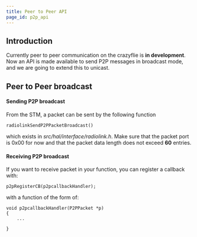 ```yaml
---
title: Peer to Peer API
page_id: p2p_api
---
```


## Introduction
Currently peer to peer communication on the crazyflie is **in development**. Now an API is made available to send P2P 
messages in broadcast mode, and we are going to extend this to unicast. 

## Peer to Peer broadcast
#### Sending P2P broadcast


From the STM, a packet can be sent by the following function
 
    radiolinkSendP2PPacketBroadcast()

which exists in *src/hal/interface/radiolink.h*. Make sure that the packet port is 
0x00 for now and that the packet data length does not exceed **60** entries.
#### Receiving P2P broadcast

If you want to receive packet in your function, you can register a callback with:

    p2pRegisterCB(p2pcallbackHandler);

    
with a function of the form of:

	void p2pcallbackHandler(P2PPacket *p)
	{
        ...
	
	}

